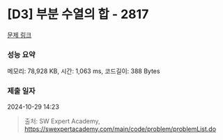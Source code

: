 # [D3] 부분 수열의 합 - 2817 

[문제 링크](https://swexpertacademy.com/main/code/problem/problemDetail.do?contestProbId=AV7IzvG6EksDFAXB) 

### 성능 요약

메모리: 78,928 KB, 시간: 1,063 ms, 코드길이: 388 Bytes

### 제출 일자

2024-10-29 14:23



> 출처: SW Expert Academy, https://swexpertacademy.com/main/code/problem/problemList.do